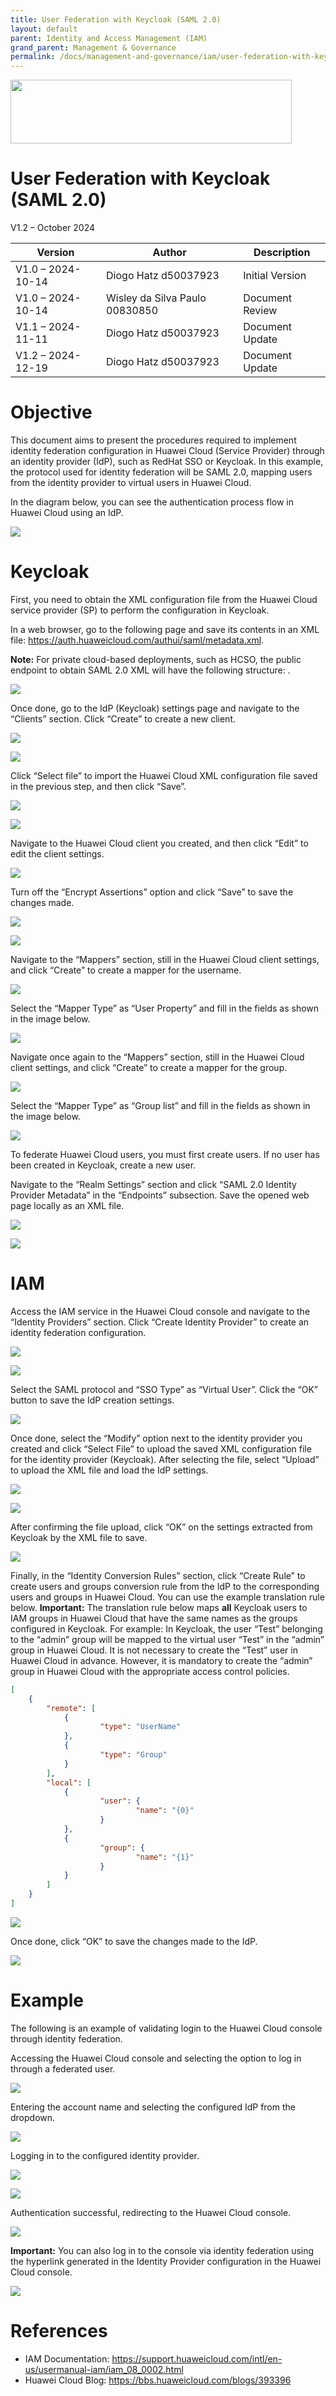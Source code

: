 ```yaml
---
title: User Federation with Keycloak (SAML 2.0)
layout: default
parent: Identity and Access Management (IAM)
grand_parent: Management & Governance
permalink: /docs/management-and-governance/iam/user-federation-with-keycloak-saml-2
---
```

<img width="450px" height="102px" src="https://console-static.huaweicloud.com/static/authui/20210202115135/public/custom/images/logo-en.svg">

# User Federation with Keycloak (SAML 2.0)

V1.2 – October 2024

| **Version**       | **Author**                     | **Description**          |
| ----------------- | ------------------------------ | ------------------------ |
| V1.0 – 2024-10-14 | Diogo Hatz d50037923           | Initial Version          |
| V1.0 – 2024-10-14 | Wisley da Silva Paulo 00830850 | Document Review          |
| V1.1 – 2024-11-11 | Diogo Hatz d50037923           | Document Update          |
| V1.2 – 2024-12-19 | Diogo Hatz d50037923           | Document Update          |

# Objective

This document aims to present the procedures required to implement identity federation configuration in Huawei Cloud (Service Provider) through an identity provider (IdP), such as RedHat SSO or Keycloak. In this example, the protocol used for identity federation will be SAML 2.0, mapping users from the identity provider to virtual users in Huawei Cloud.

In the diagram below, you can see the authentication process flow in Huawei Cloud using an IdP.

![](/huaweicloud-knowledge-base/assets/images/IAM-Keycloak-SAML/media/image3.png)

# Keycloak

First, you need to obtain the XML configuration file from the Huawei Cloud service provider (SP) to perform the configuration in Keycloak.

In a web browser, go to the following page and save its contents in an XML file: <https://auth.huaweicloud.com/authui/saml/metadata.xml>.

**<span class="underline">Note:</span>** For private cloud-based deployments, such as HCSO, the public endpoint to obtain SAML 2.0 XML will have the following structure: .

![](/huaweicloud-knowledge-base/assets/images/IAM-Keycloak-SAML/media/image4.png)

Once done, go to the IdP (Keycloak) settings page and navigate to the “Clients” section. Click “Create” to create a new client.

![](/huaweicloud-knowledge-base/assets/images/IAM-Keycloak-SAML/media/image5.png)

![](/huaweicloud-knowledge-base/assets/images/IAM-Keycloak-SAML/media/image6.png)

Click “Select file” to import the Huawei Cloud XML configuration file saved in the previous step, and then click “Save”.

![](/huaweicloud-knowledge-base/assets/images/IAM-Keycloak-SAML/media/image7.png)

![](/huaweicloud-knowledge-base/assets/images/IAM-Keycloak-SAML/media/image8.png)

Navigate to the Huawei Cloud client you created, and then click “Edit” to edit the client settings.

![](/huaweicloud-knowledge-base/assets/images/IAM-Keycloak-SAML/media/image9.png)

Turn off the “Encrypt Assertions” option and click “Save” to save the changes made.

![](/huaweicloud-knowledge-base/assets/images/IAM-Keycloak-SAML/media/image10.png)

![](/huaweicloud-knowledge-base/assets/images/IAM-Keycloak-SAML/media/image11.png)

Navigate to the “Mappers” section, still in the Huawei Cloud client settings, and click “Create” to create a mapper for the username.

![](/huaweicloud-knowledge-base/assets/images/IAM-Keycloak-SAML/media/image12.png)

Select the “Mapper Type” as “User Property” and fill in the fields as shown in the image below.

![](/huaweicloud-knowledge-base/assets/images/IAM-Keycloak-SAML/media/image13.png)

Navigate once again to the “Mappers” section, still in the Huawei Cloud client settings, and click “Create” to create a mapper for the group.

![](/huaweicloud-knowledge-base/assets/images/IAM-Keycloak-SAML/media/image12.png)

Select the “Mapper Type” as “Group list” and fill in the fields as shown in the image below.

![](/huaweicloud-knowledge-base/assets/images/IAM-Keycloak-SAML/media/image14.png)

To federate Huawei Cloud users, you must first create users. If no user has been created in Keycloak, create a new user.

Navigate to the “Realm Settings” section and click “SAML 2.0 Identity Provider Metadata” in the “Endpoints” subsection. Save the opened web page locally as an XML file.

![](/huaweicloud-knowledge-base/assets/images/IAM-Keycloak-SAML/media/image15.png)

![](/huaweicloud-knowledge-base/assets/images/IAM-Keycloak-SAML/media/image16.png)

# IAM

Access the IAM service in the Huawei Cloud console and navigate to the
“Identity Providers” section. Click “Create Identity Provider” to create
an identity federation configuration.

![](/huaweicloud-knowledge-base/assets/images/IAM-Keycloak-SAML/media/image17.png)

![](/huaweicloud-knowledge-base/assets/images/IAM-Keycloak-SAML/media/image18.png)

Select the SAML protocol and “SSO Type” as “Virtual User”. Click the “OK” button to save the IdP creation settings.

![](/huaweicloud-knowledge-base/assets/images/IAM-Keycloak-SAML/media/image19.png)

Once done, select the “Modify” option next to the identity provider you created and click “Select File” to upload the saved XML configuration file for the identity provider (Keycloak). After selecting the file, select “Upload” to upload the XML file and load the IdP settings.

![](/huaweicloud-knowledge-base/assets/images/IAM-Keycloak-SAML/media/image20.png)

![](/huaweicloud-knowledge-base/assets/images/IAM-Keycloak-SAML/media/image21.png)

After confirming the file upload, click “OK” on the settings extracted from Keycloak by the XML file to save.

![](/huaweicloud-knowledge-base/assets/images/IAM-Keycloak-SAML/media/image22.png)

Finally, in the “Identity Conversion Rules” section, click “Create Rule” to create users and groups conversion rule from the IdP to the corresponding users and groups in Huawei Cloud. You can use the example translation rule below. **<span class="underline">Important:</span>** The translation rule below maps **all** Keycloak users to IAM groups in Huawei Cloud that have the same names as the groups configured in Keycloak. For example: In Keycloak, the user “Test” belonging to the “admin” group will be mapped to the virtual user “Test” in the “admin” group in Huawei Cloud. It is not necessary to create the “Test” user in Huawei Cloud in advance. However, it is mandatory to create the “admin” group in Huawei Cloud with the appropriate access control policies. 

```json
[
    {
        "remote": [
            {
                    "type": "UserName"
            },
            {
                    "type": "Group"
            }
        ],
        "local": [
            {
                    "user": {
                            "name": "{0}"
                    }
            },
            {
                    "group": {
                            "name": "{1}"
                    }
            }
        ]
    }
]
```

![](/huaweicloud-knowledge-base/assets/images/IAM-Keycloak-SAML/media/image23.png)

Once done, click “OK” to save the changes made to the IdP.

![](/huaweicloud-knowledge-base/assets/images/IAM-Keycloak-SAML/media/image24.png)

# Example

The following is an example of validating login to the Huawei Cloud console through identity federation.

Accessing the Huawei Cloud console and selecting the option to log in through a federated user.

![](/huaweicloud-knowledge-base/assets/images/IAM-Keycloak-SAML/media/image25.png)

Entering the account name and selecting the configured IdP from the dropdown.

![](/huaweicloud-knowledge-base/assets/images/IAM-Keycloak-SAML/media/image26.png)

Logging in to the configured identity provider.

![](/huaweicloud-knowledge-base/assets/images/IAM-Keycloak-SAML/media/image27.png)

![](/huaweicloud-knowledge-base/assets/images/IAM-Keycloak-SAML/media/image28.png)

Authentication successful, redirecting to the Huawei Cloud console.

![](/huaweicloud-knowledge-base/assets/images/IAM-Keycloak-SAML/media/image29.png)

**<span class="underline">Important:</span>** You can also log in to the console via identity federation using the hyperlink generated in the Identity Provider configuration in the Huawei Cloud console.

![](/huaweicloud-knowledge-base/assets/images/IAM-Keycloak-SAML/media/image30.png)

# References

- IAM Documentation: <https://support.huaweicloud.com/intl/en-us/usermanual-iam/iam_08_0002.html>
- Huawei Cloud Blog: <https://bbs.huaweicloud.com/blogs/393396>